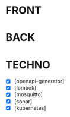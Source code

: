 # FRONT

# BACK

# TECHNO

- [x] [openapi-generator]
- [x] [lombok]
- [x] [mosquitto]
- [x] [sonar]
- [x] [kubernetes]
